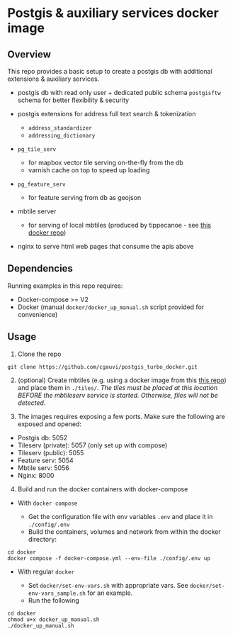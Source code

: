 
# Postgis & auxiliary services docker image

## Overview

This repo provides a basic setup to create a postgis db with additional extensions & auxiliary services. 

- postgis db with read only user + dedicated public schema `postgisftw` schema for better flexibility & security

- postgis extensions for address full text search & tokenization
    - `address_standardizer`
    - `addressing_dictionary`

- `pg_tile_serv`
    - for mapbox vector tile serving on-the-fly from the db
    - varnish cache on top to speed up loading

- `pg_feature_serv`
    - for feature serving from db as geojson

- mbtile server
    - for serving of local mbtiles (produced by tippecanoe - see [this docker repo](https://github.com/cgauvi/tippecanoe_docker))

- nginx to serve html web pages that consume the apis above

## Dependencies

Running examples in this repo requires:

- Docker-compose >= V2
- Docker (manual `docker/docker_up_manual.sh` script provided for convenience)


## Usage

1. Clone the repo

```
git clone https://github.com/cgauvi/postgis_turbo_docker.git
```

2. (optional) Create mbtiles (e.g. using a docker image from this [this repo](https://github.com/cgauvi/tippecanoe_docker)) and place them in `./tiles/`. _The tiles must be placed at this location BEFORE the mbtileserv service is started. Otherwise, files will not be detected_.



3. The images requires exposing a few ports. Make sure the following  are exposed and opened:

- Postgis db: 5052
- Tileserv (private): 5057 (only set up with compose)
- Tileserv (public): 5055
- Feature serv: 5054
- Mbtile serv: 5056
- Nginx: 8000 


4. Build and run the docker containers with docker-compose

- With `docker compose`

    - Get the configuration file with env variables `.env` and place it in `./config/.env`
    - Build the containers, volumes and network from within the docker directory:
```
cd docker
docker compose -f docker-compose.yml --env-file ./config/.env up
```


- With regular `docker`

    - Set `docker/set-env-vars.sh` with appropriate vars. See `docker/set-env-vars_sample.sh` for an example. 
    - Run the following


```
cd docker
chmod u+x docker_up_manual.sh
./docker_up_manual.sh
```